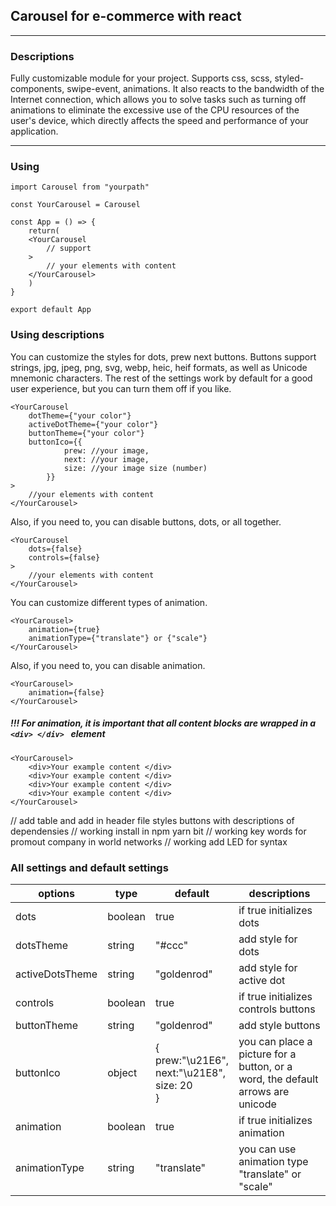 ## Carousel for e-commerce with react

---

### Descriptions

Fully customizable module for your project. Supports css, scss, styled-components, swipe-event, animations. It also reacts to the bandwidth of the Internet connection, which allows you to solve tasks such as turning off animations to eliminate the excessive use of the CPU resources of the user's device, which directly affects the speed and performance of your application.

---

### Using

```
import Carousel from "yourpath"

const YourCarousel = Carousel

const App = () => {
	return(
	<YourCarousel
		// support
	>
		// your elements with content
	</YourCarousel>
	)
}

export default App
```

### Using descriptions

You can customize the styles for dots, prew next buttons.
Buttons support strings, jpg, jpeg, png, svg, webp, heic, heif formats, as well as Unicode mnemonic characters.
The rest of the settings work by default for a good user experience, but you can turn them off if you like.

```
<YourCarousel
	dotTheme={"your color"}
	activeDotTheme={"your color"}
	buttonTheme={"your color"}
	buttonIco={{
			prew: //your image,
			next: //your image,
			size: //your image size (number)
		}}
>
	//your elements with content
</YourCarousel>
```

Also, if you need to, you can disable buttons, dots, or all together.

```
<YourCarousel
	dots={false}
	controls={false}
>
	//your elements with content
</YourCarousel>
```

You can customize different types of animation.

```
<YourCarousel>
	animation={true}
	animationType={"translate"} or {"scale"}
</YourCarousel>
```

Also, if you need to, you can disable animation.

```
<YourCarousel>
	animation={false}
</YourCarousel>
```

##### !!! For animation, it is important that all content blocks are wrapped in a `<div> </div> ` element

```
<YourCarousel>
	<div>Your example content </div>
	<div>Your example content </div>
	<div>Your example content </div>
	<div>Your example content </div>
</YourCarousel>
```

// add table and add in header file styles buttons with descriptions of dependensies
// working install in npm yarn bit
// working key words for promout company in world networks
// working add LED for syntax

### All settings and default settings

| options         | type    | default                                                | descriptions                                                                    |
| --------------- | ------- | ------------------------------------------------------ | ------------------------------------------------------------------------------- |
| dots            | boolean | true                                                   | if true initializes dots                                                        |
| dotsTheme       | string  | "#ccc"                                                 | add style for dots                                                              |
| activeDotsTheme | string  | "goldenrod"                                            | add style for active dot                                                        |
| controls        | boolean | true                                                   | if true initializes controls buttons                                            |
| buttonTheme     | string  | "goldenrod"                                            | add style buttons                                                               |
| buttonIco       | object  | {<br>prew:"\u21E6",<br>next:"\u21E8",<br>size: 20<br>} | you can place a picture for a button, or a word, the default arrows are unicode |
| animation       | boolean | true                                                   | if true initializes animation                                                   |
| animationType   | string  | "translate"                                            | you can use animation type "translate" or "scale"                               |

